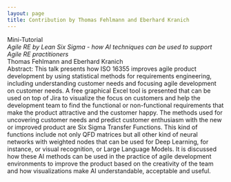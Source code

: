 ```yaml
---
layout: page
title: Contribution by Thomas Fehlmann and Eberhard Kranich
---
```

	
Mini-Tutorial<br/>
*Agile RE by Lean Six Sigma - how AI techniques can be used to support Agile RE practitioners*<br/>
Thomas Fehlmann and Eberhard Kranich<br/>
Abstract: 
This talk presents how ISO 16355 improves agile product development by using statistical methods for requirements engineering, including understanding customer needs and focusing agile development on customer needs. A free graphical Excel tool is presented that can be used on top of Jira to visualize the focus on customers and help the development team to find the functional or non-functional requirements that make the product attractive and the customer happy. The methods used for uncovering customer needs and predict customer enthusiasm with the new or improved product are Six Sigma Transfer Functions. This kind of functions include not only QFD matrices but all other kind of neural networks with weighted nodes that can be used for Deep Learning, for instance, or visual recognition, or Large Language Models. It is discussed how these AI methods can be used in the practice of agile development environments to improve the product based on the creativity of the team and how visualizations make AI understandable, acceptable and useful. 